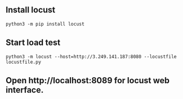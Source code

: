 ## Install locust
    python3 -m pip install locust

## Start load test
    python3 -m locust --host=http://3.249.141.187:8080 --locustfile locustfile.py

## Open http://localhost:8089 for locust web interface.
